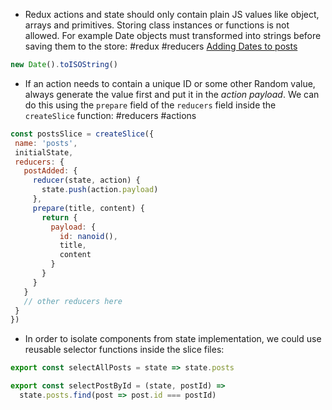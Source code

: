- Redux actions and state should only contain plain JS values like object, arrays and primitives. Storing class instances or functions is not allowed. For example Date objects must transformed into strings before saving them to the store: #redux #reducers [Adding Dates to posts](https://redux.js.org/tutorials/essentials/part-4-using-data#storing-dates-for-posts)
```js
new Date().toISOString()
```
- If an action needs to contain a unique ID or some other Random value, always generate the value first and put it in the *action payload*. We can do this using the `prepare`  field of the `reducers` field inside the `createSlice` function: #reducers #actions
 ```js
 const postsSlice = createSlice({
  name: 'posts',
  initialState,
  reducers: {
    postAdded: {
      reducer(state, action) {
        state.push(action.payload)
      },
      prepare(title, content) {
        return {
          payload: {
            id: nanoid(),
            title,
            content
          }
        }
      }
    }
    // other reducers here
  }
})
```

- In order to isolate components from state implementation, we could use reusable selector functions inside the slice files:
```js
export const selectAllPosts = state => state.posts

export const selectPostById = (state, postId) =>
  state.posts.find(post => post.id === postId)
```